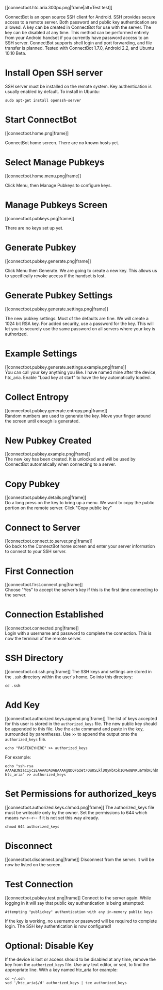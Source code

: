 [[connectbot.htc.aria.300px.png|frame|alt=Test test]]


ConnectBot is an open source SSH client for Android. SSH provides secure access to a remote server. Both password and public key authentication are allowed.  A key can be created in ConnectBot for use with the server. The key can be disabled at any time. This method can be performed entirely from your Android handset if you currently have password access to an SSH server. ConnectBot supports shell login and port forwarding, and file transfer is planned. Tested with ConnectBot 1.7.0, Android 2.2, and Ubuntu 10.10 Beta.

# Install Open SSH server
SSH server must be installed on the remote system. Key authentication is usually enabled by default. To install in Ubuntu:
```
sudo apt-get install openssh-server
```

# Start ConnectBot
[[connectbot.home.png|frame]]

ConnectBot home screen. There are no known hosts yet.

# Select Manage Pubkeys
[[connectbot.home.menu.png|frame]]

Click Menu, then Manage Pubkeys to configure keys.

# Manage Pubkeys Screen
[[connectbot.pubkeys.png|frame]]

There are no keys set up yet.

# Generate Pubkey
[[connectbot.pubkey.generate.png|frame]]

Click Menu then Generate. We are going to create a new key. This allows us to specifically revoke access if the handset is lost.

# Generate Pubkey Settings
[[connectbot.pubkey.generate.settings.png|frame]]

The new pubkey settings. Most of the defaults are fine. We will create a 1024 bit RSA key. For added security, use a password for the key. This will let you to securely use the same password on all servers where your key is authorized.

# Example Settings
[[connectbot.pubkey.generate.settings.example.png|frame]]  
You can call your key anything you like. I have named mine after the device, htc_aria. Enable "Load key at start" to have the key automatically loaded.

# Collect Entropy
[[connectbot.pubkey.generate.entropy.png|frame]]  
Random numbers are used to generate the key. Move your finger around the screen until enough is generated.

# New Pubkey Created
[[connectbot.pubkey.example.png|frame]]  
The new key has been created. It is unlocked and will be used by ConnectBot automatically when connecting to a server.

# Copy Pubkey
[[connectbot.pubkey.details.png|frame]]  
Do a long press on the key to bring up a menu. We want to copy the public portion on the remote server. Click "Copy public key"

# Connect to Server
[[connectbot.connect.to.server.png|frame]]  
Go back to the ConnectBot home screen and enter your server information to connect to your SSH server.

# First Connection
[[connectbot.first.connect.png|frame]]  
Choose "Yes" to accept the server's key if this is the first time connecting to the server.

# Connection Established
[[connectbot.connected.png|frame]]  
Login with a username and password to complete the connection. This is now the terminal of the remote server.


# SSH Directory
[[connectbot.cd.ssh.png|frame]]
The SSH keys and settings are stored in the `.ssh` directory within the user's home. Go into this directory:
```
cd .ssh
```

# Add Key
[[connectbot.authorized.keys.append.png|frame]]
The list of keys accepted for this user is stored in the `authorized_keys` file. The new public key should be appended to this file. Use the `echo` command and paste in the key, surrounded by parentheses. Use `>>` to append the output onto the `authorized_keys` file.
```
echo "PASTEKEYHERE" >> authorized_keys
```
For example:
```
echo "ssh-rsa AAAAB3NzaC1yc2EAAAADAQABAAAAgQDQFSzet/Qu8SLklDQyNbX5k16MwOBVKuaY9bNJhb99BkIRIVbNpr61eHUG3gP6haNC6qreTbpHscq4AQV21gLvCgVmHsTci0QAK44weFyDzVwIBFH9uUN+f/k2NTY9zV8FaBqK9CW8hS2f50EB38mGYvE7/0/S1u7/jtxnKqwAgw== htc_aria" >> authorized_keys
```

# Set Permissions for authorized_keys
[[connectbot.authorized.keys.chmod.png|frame]]
The authorized_keys file must be writeable only by the owner. Set the permissions to 644 which means rw-r--r-- if it is not set this way already.
```
chmod 644 authorized_keys
```

# Disconnect
[[connectbot.disconnect.png|frame]]
Disconnect from the server. It will be now be listed on the screen.

# Test Connection
[[connectbot.pubkey.test.png|frame]]
Connect to the server again. While logging in it will say that public key authentication is being attempted:
```
Attempting "publickey" authentication with any in-memory public keys
```
If the key is working, no username or password will be required to complete login. The SSH key authentication is now configured!



# Optional: Disable Key
If the device is lost or access should to be disabled at any time, remove the key from the `authorized_keys` file. Use any text editor, or sed, to find the appropriate line. With a key named htc_aria for example:
```
cd ~/.ssh
sed '/htc_aria$/d' authorized_keys | tee authorized_keys
```


